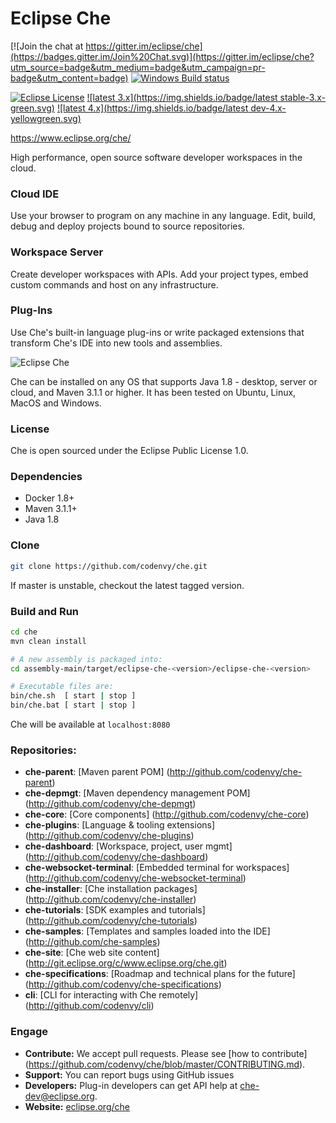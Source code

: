 # Eclipse Che
[![Join the chat at https://gitter.im/eclipse/che](https://badges.gitter.im/Join%20Chat.svg)](https://gitter.im/eclipse/che?utm_source=badge&utm_medium=badge&utm_campaign=pr-badge&utm_content=badge)
[![Windows Build status](https://ci.appveyor.com/api/projects/status/ro78pmwomlklkwbo?svg=true)](https://ci.appveyor.com/project/codenvy/che)

[![Eclipse License](http://img.shields.io/badge/license-Eclipse-brightgreen.svg)](https://github.com/codenvy/che/blob/master/LICENSE)
[![latest 3.x](https://img.shields.io/badge/latest stable-3.x-green.svg)](https://github.com/codenvy/che/tree/3.x)
[![latest 4.x](https://img.shields.io/badge/latest dev-4.x-yellowgreen.svg)](https://github.com/codenvy/che/tree/master)



https://www.eclipse.org/che/

High performance, open source software developer workspaces in the cloud.

### Cloud IDE
Use your browser to program on any machine in any language. Edit, build, debug and deploy projects bound to source repositories.

### Workspace Server
Create developer workspaces with APIs. Add your project types, embed custom commands and host on any infrastructure.

### Plug-Ins
Use Che's built-in language plug-ins or write packaged extensions that transform Che's IDE into new tools and assemblies.



![Eclipse Che](https://www.eclipse.org/che/images/hero-home.png "Eclipse Che")

Che can be installed on any OS that supports Java 1.8 - desktop, server or cloud, and Maven 3.1.1 or higher. It has been tested on Ubuntu, Linux, MacOS and Windows. 

### License
Che is open sourced under the Eclipse Public License 1.0.

### Dependencies
* Docker 1.8+
* Maven 3.1.1+
* Java 1.8

### Clone

```sh
git clone https://github.com/codenvy/che.git
```
If master is unstable, checkout the latest tagged version.

### Build and Run
```sh
cd che
mvn clean install

# A new assembly is packaged into:
cd assembly-main/target/eclipse-che-<version>/eclipse-che-<version>

# Executable files are:
bin/che.sh  [ start | stop ]
bin/che.bat [ start | stop ]
```
Che will be available at ```localhost:8080```


### Repositories:
* **che-parent**:              [Maven parent POM] (http://github.com/codenvy/che-parent)
* **che-depmgt**:              [Maven dependency management POM] (http://github.com/codenvy/che-depmgt)
* **che-core**:                [Core components] (http://github.com/codenvy/che-core)
* **che-plugins**:             [Language & tooling extensions] (http://github.com/codenvy/che-plugins)
* **che-dashboard**:           [Workspace, project, user mgmt] (http://github.com/codenvy/che-dashboard)
* **che-websocket-terminal**:  [Embedded terminal for workspaces] (http://github.com/codenvy/che-websocket-terminal)
* **che-installer**:           [Che installation packages] (http://github.com/codenvy/che-installer)
* **che-tutorials**:           [SDK examples and tutorials] (http://github.com/codenvy/che-tutorials)
* **che-samples**:             [Templates and samples loaded into the IDE] (http://github.com/che-samples)
* **che-site**:                [Che web site content] (http://git.eclipse.org/c/www.eclipse.org/che.git)
* **che-specifications**:      [Roadmap and technical plans for the future] (http://github.com/codenvy/che-specifications)
* **cli**:                     [CLI for interacting with Che remotely] (http://github.com/codenvy/cli)

### Engage
* **Contribute:** We accept pull requests. Please see [how to contribute] (https://github.com/codenvy/che/blob/master/CONTRIBUTING.md).
* **Support:** You can report bugs using GitHub issues
* **Developers:** Plug-in developers can get API help at [che-dev@eclipse.org](email:che-dev@eclipse.org). 
* **Website:** [eclipse.org/che](https://eclipse.org/che)
